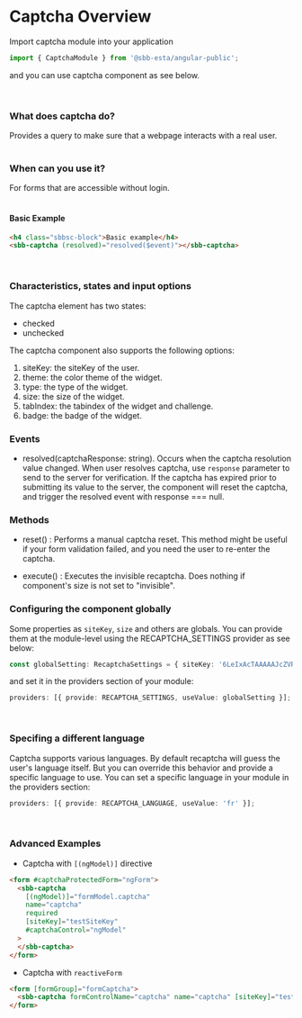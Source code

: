 # Captcha Overview

Import captcha module into your application

```ts
import { CaptchaModule } from '@sbb-esta/angular-public';
```

and you can use captcha component as see below.

<br>

### What does captcha do?

Provides a query to make sure that a webpage interacts with a real user.
<br>
<br>

### When can you use it?

For forms that are accessible without login.
<br>
<br>

<h4>Basic Example</h4>

```html
<h4 class="sbbsc-block">Basic example</h4>
<sbb-captcha (resolved)="resolved($event)"></sbb-captcha>
```

<br>

### Characteristics, states and input options

The captcha element has two states:

- checked
- unchecked

The captcha component also supports the following options:

1. siteKey: the siteKey of the user.
2. theme: the color theme of the widget.
3. type: the type of the widget.
4. size: the size of the widget.
5. tabIndex: the tabindex of the widget and challenge.
6. badge: the badge of the widget.
   <br>

### Events

- resolved(captchaResponse: string). Occurs when the captcha resolution value changed. When user resolves captcha, use `response` parameter to send to the server for verification. If the captcha has expired prior to submitting its value to the server, the component will reset the captcha, and trigger the resolved event with response === null.

### Methods

- reset() : Performs a manual captcha reset. This method might be useful if your form validation failed, and you need the user to re-enter the captcha.

- execute() : Executes the invisible recaptcha. Does nothing if component's size is not set to "invisible".

### Configuring the component globally

Some properties as `siteKey`, `size` and others are globals. You can provide them at the module-level using the RECAPTCHA_SETTINGS provider as see below:

```ts
const globalSetting: RecaptchaSettings = { siteKey: '6LeIxAcTAAAAAJcZVRqyHh71UMIEGNQ_MXjiZKhI' };
```

and set it in the providers section of your module:

```ts
providers: [{ provide: RECAPTCHA_SETTINGS, useValue: globalSetting }];
```

<br>

### Specifing a different language

Captcha supports various languages. By default recaptcha will guess the user's language itself. But you can override this behavior and provide a specific language to use.
You can set a specific language in your module in the providers section:

```ts
providers: [{ provide: RECAPTCHA_LANGUAGE, useValue: 'fr' }];
```

<br>

### Advanced Examples

- Captcha with `[(ngModel)]` directive

```html
<form #captchaProtectedForm="ngForm">
  <sbb-captcha
    [(ngModel)]="formModel.captcha"
    name="captcha"
    required
    [siteKey]="testSiteKey"
    #captchaControl="ngModel"
  >
  </sbb-captcha>
</form>
```

- Captcha with `reactiveForm`

```html
<form [formGroup]="formCaptcha">
  <sbb-captcha formControlName="captcha" name="captcha" [siteKey]="testSiteKey"> </sbb-captcha>
</form>
```
